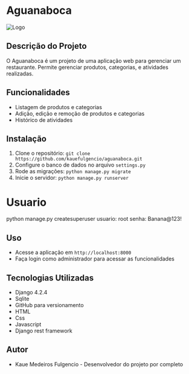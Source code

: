 # Aguanaboca

![Logo](https://scontent-gru2-2.xx.fbcdn.net/v/t1.6435-9/32312980_393233601153893_7541864320104136704_n.jpg?_nc_cat=102&ccb=1-7&_nc_sid=be3454&_nc_ohc=dbTWp4TdiFYAX_OV1GF&_nc_ht=scontent-gru2-2.xx&oh=00_AfD1VytuSEVSqnSqWtK8jec287m64jyzKNi6GfzqeyTF8Q&oe=65846F03.png)

## Descrição do Projeto
O Aguanaboca é um projeto de uma aplicação web para gerenciar um restaurante. Permite gerenciar produtos, categorias, e atividades realizadas.

## Funcionalidades
- Listagem de produtos e categorias
- Adição, edição e remoção de produtos e categorias
- Histórico de atividades

## Instalação
1. Clone o repositório: `git clone https://github.com/kauefulgencio/aguanaboca.git`
2. Configure o banco de dados no arquivo `settings.py`
3. Rode as migrações: `python manage.py migrate`
4. Inicie o servidor: `python manage.py runserver`

# Usuario 
python manage.py createsuperuser
usuario: root
senha: Banana@123!

## Uso
- Acesse a aplicação em `http://localhost:8000`
- Faça login como administrador para acessar as funcionalidades

## Tecnologias Utilizadas
- Django 4.2.4
- Sqlite
- GitHub para versionamento
- HTML
- Css
- Javascript
- Django rest framework

## Autor
- Kaue Medeiros Fulgencio - Desenvolvedor do projeto por completo


